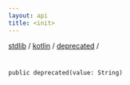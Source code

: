 ```yaml
---
layout: api
title: <init>
---
```

[stdlib](../../index.md) / [kotlin](../index.md) / [deprecated](index.md) / [<init>](_init_.md)

# <init>

```
public deprecated(value: String)
```
